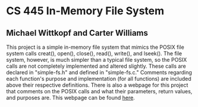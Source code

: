 # CS 445 In-Memory File System
## Michael Wittkopf and Carter Williams
This project is a simple in-memory file system that mimics the POSIX file system calls creat(), open(), close(), read(), write(), and lseek(). The file system, however, is much simpler than a typical file system, so the POSIX calls are not completely implemented and altered slightly. These calls are declared in "simple-fs.h" and defined in "simple-fs.c." Comments regarding each function's purpose and implementation (for all functions) are included above their respective definitions. There is also a webpage for this project that comments on the POSIX calls and what their parameters, return values, and purposes are. This webpage can be found [here](https://carterww.github.io/simple-fs/).
